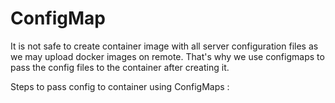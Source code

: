 # ConfigMap

It is not safe to create container image with all server configuration files as we may upload docker images on remote. That's why we use configmaps to pass the config files to the container after creating it.

Steps to pass config to container using ConfigMaps :

